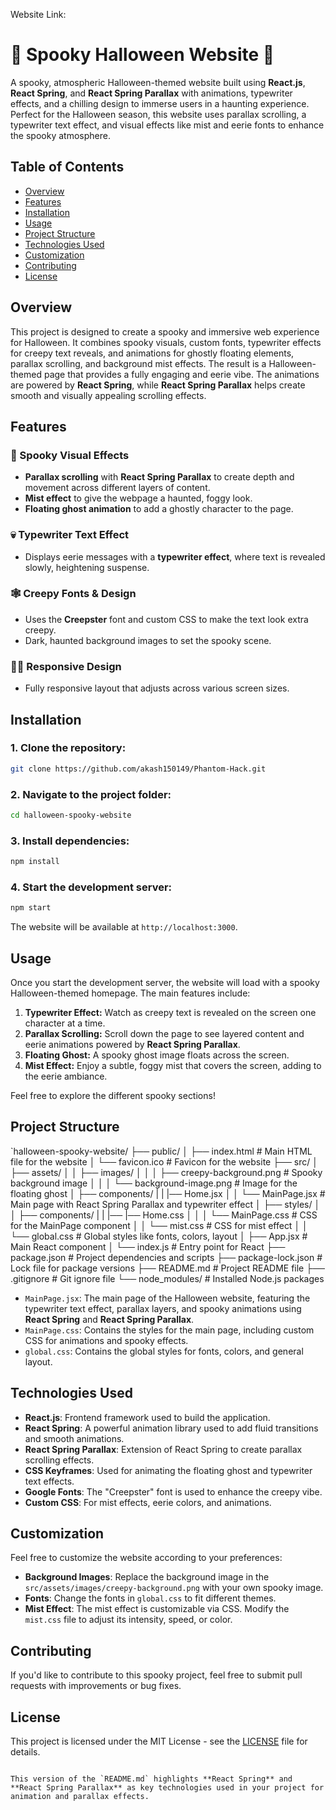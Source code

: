 
Website Link:


# 🎃 Spooky Halloween Website 🎃

A spooky, atmospheric Halloween-themed website built using **React.js**, **React Spring**, and **React Spring Parallax** with animations, typewriter effects, and a chilling design to immerse users in a haunting experience. Perfect for the Halloween season, this website uses parallax scrolling, a typewriter text effect, and visual effects like mist and eerie fonts to enhance the spooky atmosphere.

## Table of Contents

- [Overview](#overview)
- [Features](#features)
- [Installation](#installation)
- [Usage](#usage)
- [Project Structure](#project-structure)
- [Technologies Used](#technologies-used)
- [Customization](#customization)
- [Contributing](#contributing)
- [License](#license)

## Overview

This project is designed to create a spooky and immersive web experience for Halloween. It combines spooky visuals, custom fonts, typewriter effects for creepy text reveals, and animations for ghostly floating elements, parallax scrolling, and background mist effects. The result is a Halloween-themed page that provides a fully engaging and eerie vibe. The animations are powered by **React Spring**, while **React Spring Parallax** helps create smooth and visually appealing scrolling effects.

## Features

### 👻 Spooky Visual Effects
- **Parallax scrolling** with **React Spring Parallax** to create depth and movement across different layers of content.
- **Mist effect** to give the webpage a haunted, foggy look.
- **Floating ghost animation** to add a ghostly character to the page.

### 💀 Typewriter Text Effect
- Displays eerie messages with a **typewriter effect**, where text is revealed slowly, heightening suspense.

### 🕸 Creepy Fonts & Design
- Uses the **Creepster** font and custom CSS to make the text look extra creepy.
- Dark, haunted background images to set the spooky scene.

### 🧛‍♂️ Responsive Design
- Fully responsive layout that adjusts across various screen sizes.

## Installation

### 1. Clone the repository:

```bash
git clone https://github.com/akash150149/Phantom-Hack.git
```

### 2. Navigate to the project folder:

```bash
cd halloween-spooky-website
```

### 3. Install dependencies:

```bash
npm install
```

### 4. Start the development server:

```bash
npm start
```

The website will be available at `http://localhost:3000`.

## Usage

Once you start the development server, the website will load with a spooky Halloween-themed homepage. The main features include:

1. **Typewriter Effect:** Watch as creepy text is revealed on the screen one character at a time.
2. **Parallax Scrolling:** Scroll down the page to see layered content and eerie animations powered by **React Spring Parallax**.
3. **Floating Ghost:** A spooky ghost image floats across the screen.
4. **Mist Effect:** Enjoy a subtle, foggy mist that covers the screen, adding to the eerie ambiance.

Feel free to explore the different spooky sections!

## Project Structure

`halloween-spooky-website/
├── public/
│   ├── index.html              # Main HTML file for the website
│   └── favicon.ico             # Favicon for the website
├── src/
│   ├── assets/
│   │   ├── images/
│   │   │   ├── creepy-background.png  # Spooky background image
│   │   │   └── background-image.png     # Image for the floating ghost
│   ├── components/
|   |   |── Home.jsx
│   │   └── MainPage.jsx         # Main page with React Spring Parallax and typewriter effect
│   ├── styles/
│   │   ├── components/
|   |   |── |── Home.css
│   │   │   └── MainPage.css     # CSS for the MainPage component
│   │   └── mist.css             # CSS for mist effect
│   │   └── global.css           # Global styles like fonts, colors, layout
│   ├── App.jsx                  # Main React component
│   └── index.js                 # Entry point for React
├── package.json                 # Project dependencies and scripts
├── package-lock.json            # Lock file for package versions
├── README.md                    # Project README file
├── .gitignore                   # Git ignore file
└── node_modules/                # Installed Node.js packages


- `MainPage.jsx`: The main page of the Halloween website, featuring the typewriter text effect, parallax layers, and spooky animations using **React Spring** and **React Spring Parallax**.
- `MainPage.css`: Contains the styles for the main page, including custom CSS for animations and spooky effects.
- `global.css`: Contains the global styles for fonts, colors, and general layout.

## Technologies Used

- **React.js**: Frontend framework used to build the application.
- **React Spring**: A powerful animation library used to add fluid transitions and smooth animations.
- **React Spring Parallax**: Extension of React Spring to create parallax scrolling effects.
- **CSS Keyframes**: Used for animating the floating ghost and typewriter text effects.
- **Google Fonts**: The "Creepster" font is used to enhance the creepy vibe.
- **Custom CSS**: For mist effects, eerie colors, and animations.

## Customization

Feel free to customize the website according to your preferences:

- **Background Images**: Replace the background image in the `src/assets/images/creepy-background.png` with your own spooky image.
- **Fonts**: Change the fonts in `global.css` to fit different themes.
- **Mist Effect**: The mist effect is customizable via CSS. Modify the `mist.css` file to adjust its intensity, speed, or color.

## Contributing

If you'd like to contribute to this spooky project, feel free to submit pull requests with improvements or bug fixes.

## License

This project is licensed under the MIT License - see the [LICENSE](LICENSE) file for details.
```

This version of the `README.md` highlights **React Spring** and **React Spring Parallax** as key technologies used in your project for animation and parallax effects.